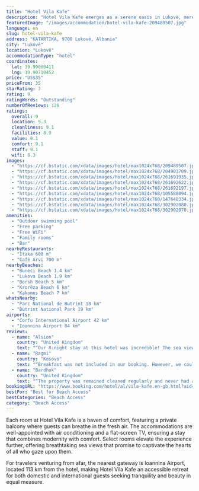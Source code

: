 ```yaml
---
title: "Hotel Vila Kafe"
description: "Hotel Vila Kafe emerges as a serene oasis in Lukovë, merely a stone's throw away from the pristine shores of Buneci Beach."
featuredImage: "/images/accommodation/hotel-vila-kafe-209489507.jpg"
language: en
slug: hotel-vila-kafe
address: "KATARTIKA, 9700 Lukovë, Albania"
city: "Lukovë"
location: "Lukovë"
accommodationType: "hotel"
coordinates:
  lat: 39.99060411
  lng: 19.90710452
price: "US$35"
priceFrom: 35
starRating: 3
rating: 9
ratingWords: "Outstanding"
numberOfReviews: 126
ratings:
  overall: 9
  location: 9.3
  cleanliness: 9.1
  facilities: 8.9
  value: 9.1
  comfort: 9.1
  staff: 9.1
  wifi: 8.3
images:
  - "https://cf.bstatic.com/xdata/images/hotel/max1024x768/209489507.jpg?k=d90d193f5f2e2264b473fe1350ac3a96f0e36d3dd2a6d25dda205e8eebdbeb04&o=&hp=1"
  - "https://cf.bstatic.com/xdata/images/hotel/max1024x768/204903709.jpg?k=25a96087f059ea31a6ae059cacf71428fa6adcb6ce8aaf31416b00150fb62735&o=&hp=1"
  - "https://cf.bstatic.com/xdata/images/hotel/max1024x768/261691935.jpg?k=0250c25c87a03144f0edccbc1e05db9d8230746413214a25cdb43a8574b4773e&o=&hp=1"
  - "https://cf.bstatic.com/xdata/images/hotel/max1024x768/261692622.jpg?k=cdac1cf35e48c3e1bf2fef45fbc4b8b2900dd3d1a3cf751b63593590f648a68a&o=&hp=1"
  - "https://cf.bstatic.com/xdata/images/hotel/max1024x768/261692197.jpg?k=354caec303b71f9adecde4ba86cb2f4329023d7211a6601b01f9b765239ad8a1&o=&hp=1"
  - "https://cf.bstatic.com/xdata/images/hotel/max1024x768/105588094.jpg?k=5ff487db50c8f9bb72368e7079d4df130223ca35235d1852353596fc7db4b56d&o=&hp=1"
  - "https://cf.bstatic.com/xdata/images/hotel/max1024x768/147648334.jpg?k=d1cd8c1875684faeeae5fdfcca4e8d12a1bba09a3a146754fb5f9c49dbc5a8b1&o=&hp=1"
  - "https://cf.bstatic.com/xdata/images/hotel/max1024x768/302902080.jpg?k=af07e46646c8d3ab4025e11ceffb23e92fb0c8ba8df2905b336e435b103ee142&o=&hp=1"
  - "https://cf.bstatic.com/xdata/images/hotel/max1024x768/302902070.jpg?k=7f09125440cc37a60735c9b0b07b16f3e47a7865a01766a02dd4a542f8306125&o=&hp=1"
amenities:
  - "Outdoor swimming pool"
  - "Free parking"
  - "Free WiFi"
  - "Family rooms"
  - "Bar"
nearbyRestaurants:
  - "Itaka 600 m"
  - "Café Arvi 700 m"
nearbyBeaches:
  - "Buneci Beach 1.4 km"
  - "Lukova Beach 1.9 km"
  - "Borsh Beach 5 km"
  - "Krorëza Beach 6 km"
  - "Kakomes Beach 7 km"
whatsNearby:
  - "Parc National de Butrint 18 km"
  - "Butrint National Park 19 km"
airports:
  - "Corfu International Airport 42 km"
  - "Ioannina Airport 84 km"
reviews:
  - name: "Alsion"
    country: "United Kingdom"
    text: "“Our 8-night stay at this hotel was incredible! The sea view was breathtaking, the swimming pool was amazing, and the place was spotless. The food and coffee were superb, and room service was top-notch. The spacious suite easily accommodated our...”"
  - name: "Ragmi"
    country: "Kosovo"
    text: "“Breakfast was not included in our booking. However, we could get breakfast with extra payment. One could order from the menu.”"
  - name: "Bardhok"
    country: "United Kingdom"
    text: "“The property was remained cleaned regularly and never had a problem with our rooms not being cleaned. The stuff were all very polite and helpful with everything, the hotels restaurant had nice and fresh food and it was located in a very good area...”"
bookingURL: "https://www.booking.com/hotel/al/vila-kafe.en-gb.html?aid=8035640"
bestFor: "Best for Beach Access"
bestCategories: "Beach Access"
category: "Beach Access"
---
```


Each room at Hotel Vila Kafe is a haven of comfort, featuring a private balcony where guests can breathe in the fresh air. The accommodations are well-appointed with air conditioning and a flat-screen TV, ensuring a stay that combines modernity with comfort. Select rooms elevate the experience further, offering breathtaking sea views that promise to captivate the hearts of all who gaze upon them.

For travelers venturing from afar, the nearest gateway is Ioannina Airport, located 113 km from the hotel, making Hotel Vila Kafe an accessible retreat for both domestic and international guests seeking tranquility and beauty in equal measure.